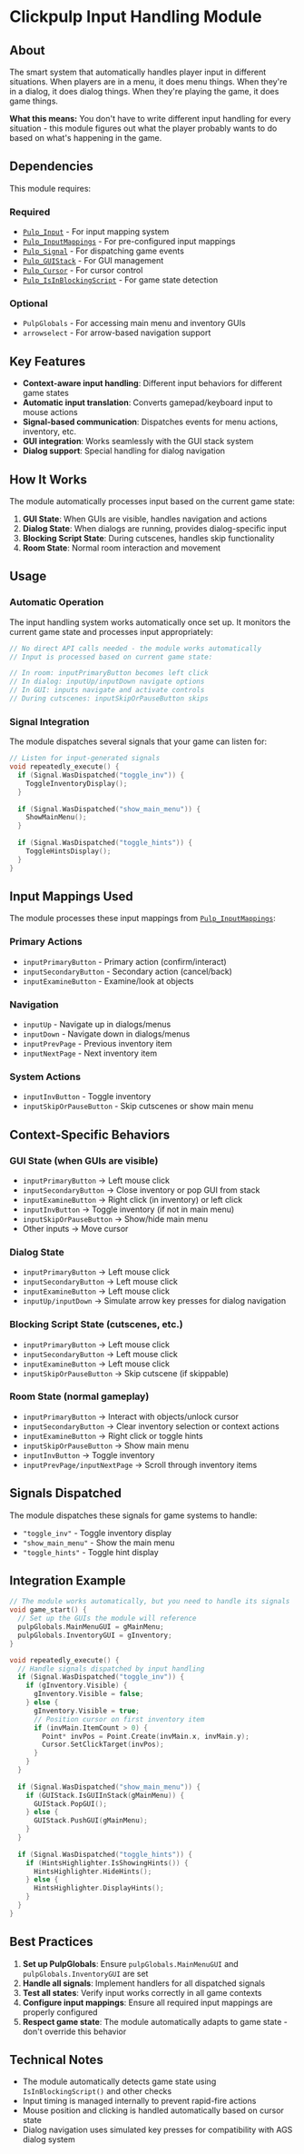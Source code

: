 # Clickpulp Input Handling Module

## About

The smart system that automatically handles player input in different situations. When players are in a menu, it does menu things. When they're in a dialog, it does dialog things. When they're playing the game, it does game things.

**What this means:** You don't have to write different input handling for every situation - this module figures out what the player probably wants to do based on what's happening in the game.

## Dependencies

This module requires:

### Required

* [`Pulp_Input`](input.md) - For input mapping system
* [`Pulp_InputMappings`](inputmappings.md) - For pre-configured input mappings
* [`Pulp_Signal`](signal.md) - For dispatching game events
* [`Pulp_GUIStack`](guistack.md) - For GUI management
* [`Pulp_Cursor`](cursor.md) - For cursor control
* [`Pulp_IsInBlockingScript`](isinblockingscript.md) - For game state detection

### Optional

* `PulpGlobals` - For accessing main menu and inventory GUIs
* `arrowselect` - For arrow-based navigation support

## Key Features

* **Context-aware input handling**: Different input behaviors for different game states
* **Automatic input translation**: Converts gamepad/keyboard input to mouse actions
* **Signal-based communication**: Dispatches events for menu actions, inventory, etc.
* **GUI integration**: Works seamlessly with the GUI stack system
* **Dialog support**: Special handling for dialog navigation

## How It Works

The module automatically processes input based on the current game state:

1. **GUI State**: When GUIs are visible, handles navigation and actions
2. **Dialog State**: When dialogs are running, provides dialog-specific input
3. **Blocking Script State**: During cutscenes, handles skip functionality
4. **Room State**: Normal room interaction and movement

## Usage

### Automatic Operation

The input handling system works automatically once set up. It monitors the current game state and processes input appropriately:

```c
// No direct API calls needed - the module works automatically
// Input is processed based on current game state:

// In room: inputPrimaryButton becomes left click
// In dialog: inputUp/inputDown navigate options
// In GUI: inputs navigate and activate controls
// During cutscenes: inputSkipOrPauseButton skips
```

### Signal Integration

The module dispatches several signals that your game can listen for:

```c
// Listen for input-generated signals
void repeatedly_execute() {
  if (Signal.WasDispatched("toggle_inv")) {
    ToggleInventoryDisplay();
  }
  
  if (Signal.WasDispatched("show_main_menu")) {
    ShowMainMenu();
  }
  
  if (Signal.WasDispatched("toggle_hints")) {
    ToggleHintsDisplay();
  }
}
```

## Input Mappings Used

The module processes these input mappings from [`Pulp_InputMappings`](inputmappings.md):

### Primary Actions

* `inputPrimaryButton` - Primary action (confirm/interact)
* `inputSecondaryButton` - Secondary action (cancel/back)
* `inputExamineButton` - Examine/look at objects

### Navigation

* `inputUp` - Navigate up in dialogs/menus
* `inputDown` - Navigate down in dialogs/menus
* `inputPrevPage` - Previous inventory item
* `inputNextPage` - Next inventory item

### System Actions

* `inputInvButton` - Toggle inventory
* `inputSkipOrPauseButton` - Skip cutscenes or show main menu

## Context-Specific Behaviors

### GUI State (when GUIs are visible)

* `inputPrimaryButton` → Left mouse click
* `inputSecondaryButton` → Close inventory or pop GUI from stack
* `inputExamineButton` → Right click (in inventory) or left click
* `inputInvButton` → Toggle inventory (if not in main menu)
* `inputSkipOrPauseButton` → Show/hide main menu
* Other inputs → Move cursor

### Dialog State

* `inputPrimaryButton` → Left mouse click
* `inputSecondaryButton` → Left mouse click  
* `inputExamineButton` → Left mouse click
* `inputUp/inputDown` → Simulate arrow key presses for dialog navigation

### Blocking Script State (cutscenes, etc.)

* `inputPrimaryButton` → Left mouse click
* `inputSecondaryButton` → Left mouse click
* `inputExamineButton` → Left mouse click
* `inputSkipOrPauseButton` → Skip cutscene (if skippable)

### Room State (normal gameplay)

* `inputPrimaryButton` → Interact with objects/unlock cursor
* `inputSecondaryButton` → Clear inventory selection or context actions
* `inputExamineButton` → Right click or toggle hints
* `inputSkipOrPauseButton` → Show main menu
* `inputInvButton` → Toggle inventory
* `inputPrevPage/inputNextPage` → Scroll through inventory items

## Signals Dispatched

The module dispatches these signals for game systems to handle:

* `"toggle_inv"` - Toggle inventory display
* `"show_main_menu"` - Show the main menu
* `"toggle_hints"` - Toggle hint display

## Integration Example

```c
// The module works automatically, but you need to handle its signals
void game_start() {
  // Set up the GUIs the module will reference
  pulpGlobals.MainMenuGUI = gMainMenu;
  pulpGlobals.InventoryGUI = gInventory;
}

void repeatedly_execute() {
  // Handle signals dispatched by input handling
  if (Signal.WasDispatched("toggle_inv")) {
    if (gInventory.Visible) {
      gInventory.Visible = false;
    } else {
      gInventory.Visible = true;
      // Position cursor on first inventory item
      if (invMain.ItemCount > 0) {
        Point* invPos = Point.Create(invMain.x, invMain.y);
        Cursor.SetClickTarget(invPos);
      }
    }
  }
  
  if (Signal.WasDispatched("show_main_menu")) {
    if (GUIStack.IsGUIInStack(gMainMenu)) {
      GUIStack.PopGUI();
    } else {
      GUIStack.PushGUI(gMainMenu);
    }
  }
  
  if (Signal.WasDispatched("toggle_hints")) {
    if (HintsHighlighter.IsShowingHints()) {
      HintsHighlighter.HideHints();
    } else {
      HintsHighlighter.DisplayHints();
    }
  }
}
```

## Best Practices

1. **Set up PulpGlobals**: Ensure `pulpGlobals.MainMenuGUI` and `pulpGlobals.InventoryGUI` are set
2. **Handle all signals**: Implement handlers for all dispatched signals
3. **Test all states**: Verify input works correctly in all game contexts
4. **Configure input mappings**: Ensure all required input mappings are properly configured
5. **Respect game state**: The module automatically adapts to game state - don't override this behavior

## Technical Notes

* The module automatically detects game state using `IsInBlockingScript()` and other checks
* Input timing is managed internally to prevent rapid-fire actions
* Mouse position and clicking is handled automatically based on cursor state
* Dialog navigation uses simulated key presses for compatibility with AGS dialog system
